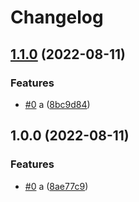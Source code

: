 # Changelog

## [1.1.0](https://github.com/shaunxu/happynrwl/compare/happynrwl-v1.0.0...happynrwl-v1.1.0) (2022-08-11)


### Features

* [#0](https://github.com/shaunxu/happynrwl/issues/0) a ([8bc9d84](https://github.com/shaunxu/happynrwl/commit/8bc9d84b632cf630fae1bb28b1d8ec833eabf523))

## 1.0.0 (2022-08-11)


### Features

* [#0](https://github.com/shaunxu/happynrwl/issues/0) a ([8ae77c9](https://github.com/shaunxu/happynrwl/commit/8ae77c9ef5ecd135ddfdfb08188bfcbb030892b2))
